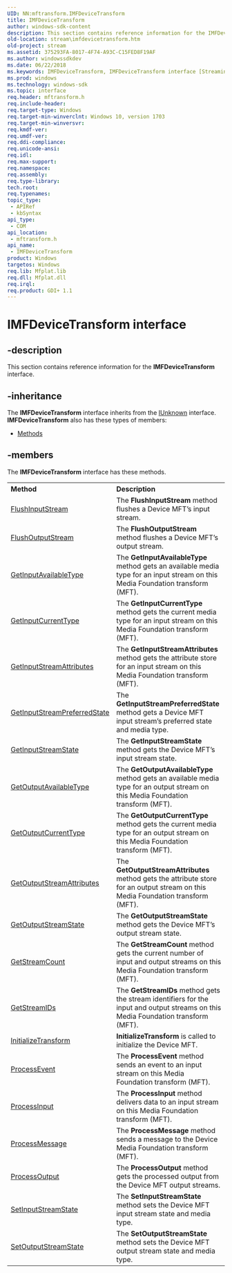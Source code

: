 ```yaml
---
UID: NN:mftransform.IMFDeviceTransform
title: IMFDeviceTransform
author: windows-sdk-content
description: This section contains reference information for the IMFDeviceTransform interface.
old-location: stream\imfdevicetransform.htm
old-project: stream
ms.assetid: 375293FA-8017-4F74-A93C-C15FED8F19AF
ms.author: windowssdkdev
ms.date: 06/22/2018
ms.keywords: IMFDeviceTransform, IMFDeviceTransform interface [Streaming Media Devices], IMFDeviceTransform interface [Streaming Media Devices],described, mftransform/IMFDeviceTransform, stream.imfdevicetransform
ms.prod: windows
ms.technology: windows-sdk
ms.topic: interface
req.header: mftransform.h
req.include-header: 
req.target-type: Windows
req.target-min-winverclnt: Windows 10, version 1703
req.target-min-winversvr: 
req.kmdf-ver: 
req.umdf-ver: 
req.ddi-compliance: 
req.unicode-ansi: 
req.idl: 
req.max-support: 
req.namespace: 
req.assembly: 
req.type-library: 
tech.root: 
req.typenames: 
topic_type:
 - APIRef
 - kbSyntax
api_type:
 - COM
api_location:
 - mftransform.h
api_name:
 - IMFDeviceTransform
product: Windows
targetos: Windows
req.lib: Mfplat.lib
req.dll: Mfplat.dll
req.irql: 
req.product: GDI+ 1.1
---
```


# IMFDeviceTransform interface


## -description


This section contains reference information for the <b>IMFDeviceTransform</b> interface.


## -inheritance

The <b xmlns:loc="http://microsoft.com/wdcml/l10n">IMFDeviceTransform</b> interface inherits from the <a href="https://msdn.microsoft.com/33f1d79a-33fc-4ce5-a372-e08bda378332">IUnknown</a> interface. <b>IMFDeviceTransform</b> also has these types of members:
<ul>
<li><a href="https://docs.microsoft.com/">Methods</a></li>
</ul>

## -members

The <b>IMFDeviceTransform</b> interface has these methods.
<table class="members" id="memberListMethods">
<tr>
<th align="left" width="37%">Method</th>
<th align="left" width="63%">Description</th>
</tr>
<tr data="declared;">
<td align="left" width="37%">
<a href="https://msdn.microsoft.com/646A9446-B87A-40B5-8A0F-9DE67286825B">FlushInputStream</a>
</td>
<td align="left" width="63%">
The <b>FlushInputStream</b> method flushes a Device MFT’s input stream.

</td>
</tr>
<tr data="declared;">
<td align="left" width="37%">
<a href="https://msdn.microsoft.com/261CA606-2813-4FE4-955D-6AEA338EC0FC">FlushOutputStream</a>
</td>
<td align="left" width="63%">
The <b>FlushOutputStream</b> method flushes a Device MFT’s output stream.

</td>
</tr>
<tr data="declared;">
<td align="left" width="37%">
<a href="https://msdn.microsoft.com/7F3DA67A-AC31-43A5-83AF-7744F6AA5810">GetInputAvailableType</a>
</td>
<td align="left" width="63%">
The <b>GetInputAvailableType</b> method gets an available media type for an input stream on this Media Foundation transform (MFT).

</td>
</tr>
<tr data="declared;">
<td align="left" width="37%">
<a href="https://msdn.microsoft.com/8E2955AD-ECBD-4C24-972A-8F670DC08F0F">GetInputCurrentType</a>
</td>
<td align="left" width="63%">
The <b>GetInputCurrentType</b> method gets the current media type for an input stream on this Media Foundation transform (MFT).

</td>
</tr>
<tr data="declared;">
<td align="left" width="37%">
<a href="https://msdn.microsoft.com/087696C2-BD29-4BAE-8285-1B127E0D076E">GetInputStreamAttributes</a>
</td>
<td align="left" width="63%">
The <b>GetInputStreamAttributes</b> method gets the attribute store for an input stream on this Media Foundation transform (MFT).

</td>
</tr>
<tr data="declared;">
<td align="left" width="37%">
<a href="https://msdn.microsoft.com/56334B73-DCBC-4999-9685-2489D6C15E2E">GetInputStreamPreferredState</a>
</td>
<td align="left" width="63%">
The <b>GetInputStreamPreferredState</b> method gets a Device MFT input stream’s preferred state and media type.

</td>
</tr>
<tr data="declared;">
<td align="left" width="37%">
<a href="https://msdn.microsoft.com/B5319512-EC6C-4940-881E-3DB1CA7BF0E3">GetInputStreamState</a>
</td>
<td align="left" width="63%">
The  <b>GetInputStreamState</b> method gets the Device MFT’s input stream state.

</td>
</tr>
<tr data="declared;">
<td align="left" width="37%">
<a href="https://msdn.microsoft.com/B4224C70-5864-4AE3-8388-2B9A62517B62">GetOutputAvailableType</a>
</td>
<td align="left" width="63%">
The <b>GetOutputAvailableType</b> method gets an available media type for an output stream on this Media Foundation transform (MFT).

</td>
</tr>
<tr data="declared;">
<td align="left" width="37%">
<a href="https://msdn.microsoft.com/ABDDED13-5C35-4030-838B-92BECA23F6A2">GetOutputCurrentType</a>
</td>
<td align="left" width="63%">
The <b>GetOutputCurrentType</b> method gets the current media type for an output stream on this Media Foundation transform (MFT).

</td>
</tr>
<tr data="declared;">
<td align="left" width="37%">
<a href="https://msdn.microsoft.com/ABC8699B-0DFB-401B-9DB2-F3EBA5A64C8B">GetOutputStreamAttributes</a>
</td>
<td align="left" width="63%">
The <b>GetOutputStreamAttributes</b> method gets the attribute store for an output stream on this Media Foundation transform (MFT).

</td>
</tr>
<tr data="declared;">
<td align="left" width="37%">
<a href="https://msdn.microsoft.com/A79FC296-7D18-4C74-97E0-F37475AB90D5">GetOutputStreamState</a>
</td>
<td align="left" width="63%">
The  <b>GetOutputStreamState</b> method gets the Device MFT’s output stream state.

</td>
</tr>
<tr data="declared;">
<td align="left" width="37%">
<a href="https://msdn.microsoft.com/6FD4B393-05E6-4400-B1A3-D69B7F1B90F0">GetStreamCount</a>
</td>
<td align="left" width="63%">
The <b>GetStreamCount</b> method gets the current number of input and output streams on this Media Foundation transform (MFT).

</td>
</tr>
<tr data="declared;">
<td align="left" width="37%">
<a href="https://msdn.microsoft.com/378A8E3F-8B1E-4C0B-9C30-FE78E1939422">GetStreamIDs</a>
</td>
<td align="left" width="63%">
The  <b>GetStreamIDs</b> method gets the stream identifiers for the input and output streams on this Media Foundation transform (MFT).

</td>
</tr>
<tr data="declared;">
<td align="left" width="37%">
<a href="https://msdn.microsoft.com/02ACBC34-0514-4EAE-AC48-62F6AE219E93">InitializeTransform</a>
</td>
<td align="left" width="63%">
<b>InitializeTransform</b> is called to initialize the Device MFT.

</td>
</tr>
<tr data="declared;">
<td align="left" width="37%">
<a href="https://msdn.microsoft.com/6E8B208C-A492-41C8-9A86-34B11375053B">ProcessEvent</a>
</td>
<td align="left" width="63%">
The <b>ProcessEvent</b> method sends an event to an input stream on this Media Foundation transform (MFT).

</td>
</tr>
<tr data="declared;">
<td align="left" width="37%">
<a href="https://msdn.microsoft.com/EB4197BA-5963-45E7-B196-94F907637EBB">ProcessInput</a>
</td>
<td align="left" width="63%">
The <b>ProcessInput</b> method delivers data to an input stream on this Media Foundation transform (MFT).

</td>
</tr>
<tr data="declared;">
<td align="left" width="37%">
<a href="https://msdn.microsoft.com/890CAC55-CF9E-420C-ACFC-5A92E53258AA">ProcessMessage</a>
</td>
<td align="left" width="63%">
The    <b>ProcessMessage</b> method sends a message to the Device Media Foundation transform (MFT).

</td>
</tr>
<tr data="declared;">
<td align="left" width="37%">
<a href="https://msdn.microsoft.com/A99242D6-5225-493C-A5A8-CFDBB49D01A0">ProcessOutput</a>
</td>
<td align="left" width="63%">
The <b>ProcessOutput</b> method gets the processed output from the Device MFT output streams.

</td>
</tr>
<tr data="declared;">
<td align="left" width="37%">
<a href="https://msdn.microsoft.com/010E482E-7464-45AE-80B6-9456864E1C96">SetInputStreamState</a>
</td>
<td align="left" width="63%">
The <b>SetInputStreamState</b> method sets the Device MFT input stream state and media type.

</td>
</tr>
<tr data="declared;">
<td align="left" width="37%">
<a href="https://msdn.microsoft.com/E44A5D0C-440A-4929-9640-AD2F7AA7D19F">SetOutputStreamState</a>
</td>
<td align="left" width="63%">
The <b>SetOutputStreamState</b> method sets the Device MFT output stream state and media type.

</td>
</tr>
</table> 

